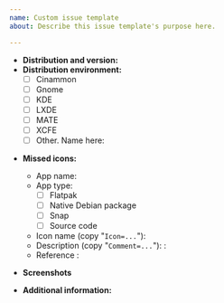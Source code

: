 ```yaml
---
name: Custom issue template
about: Describe this issue template's purpose here.

---
```


<!-- Hello, user! -->

<!-- ✋ PLEASE READ ATTENTIVELY! -->

<!-- Do not forget of adding labels. IT IS REQUIRED! 😠 -->

<!-- PLEASE fill these WELL-DETAILED informations. IT IS REQUIRED OR WE CAN'T PROVIDE! 😠 -->

* **Distribution and version:**
* **Distribution environment:**
  - [ ] Cinammon
  - [ ] Gnome
  - [ ] KDE
  - [ ] LXDE
  - [ ] MATE
  - [ ] XCFE
  - [ ] Other. Name here: 

<!-- Please go to /usr/share/applications at Nautilus and open a desktop file with Gedit -->

* **Missed icons:**
  * App name:
  * App type:
    - [ ] Flatpak
    - [ ] Native Debian package
    - [ ] Snap
    - [ ] Source code
  * Icon name (copy "`Icon=...`"): 
  * Description (copy "`Comment=...`"): :
  * Reference <!-- (site (if it doesn't have, leave "without reference")) -->: 

* **Screenshots**

* **Additional information:**
<!-- for example, "these icons are not colourful in this panel and their icon size is 32px" -->


